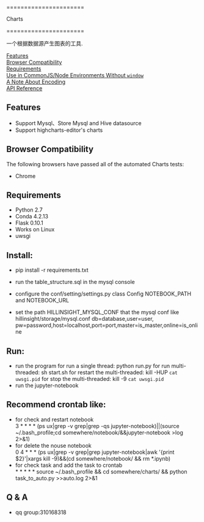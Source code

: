 ======================

Charts

======================

一个根据数据源产生图表的工具.

[Features](#features)  
[Browser Compatibility](#rowser-compatibility)  
[Requirements](#requirements)  
[Use in CommonJS/Node Environments Without `window`](#use-in-commonjsnode-environments-without-window)  
[A Note About Encoding](#a-note-about-encoding)  
[API Reference](#api-reference)

## Features
- Support Mysql、Store Mysql and Hive datasource
- Support highcharts-editor's charts

## Browser Compatibility
The following browsers have passed all of the automated Charts tests:
- Chrome

## Requirements

- Python 2.7
- Conda 4.2.13
- Flask 0.10.1
- Works on Linux
- uwsgi

## Install:

- pip install -r requirements.txt
- run the table_structure.sql in the mysql console
- configure the conf/setting/settings.py class Config  NOTEBOOK_PATH and NOTEBOOK_URL

- set the path HILLINSIGHT_MYSQL_CONF that the mysql conf like hillinsight/storage/mysql.conf 
    db=database,user=user, pw=password,host=localhost,port=port,master=is_master,online=is_online

## Run:
- run the program
    for run a single thread:
        python run.py
    for run multi-threaded:
        sh start.sh
    for restart the multi-threaded:
        kill -HUP `cat uwsgi.pid`
    for stop the multi-threaded:
        kill -9 `cat uwsgi.pid`
- run the jupyter-notebook


## Recommend crontab like:
- for check and restart notebook<br>
    3 * * * * (ps ux|grep -v grep|grep -qs jupyter-notebook)||(source ~/.bash_profile;cd somewhere/notebook/&&jupyter-notebook >log 2>&1)
- for delete the nouse notebook<br>
    0 4 * * * (ps ux|grep -v grep|grep jupyter-notebook|awk '{print $2}'|xargs kill -9)&&(cd somewhere/notebook/ && rm *.ipynb)
- for check task and add the task to crontab<br>
    \* * * * * source ~/.bash_profile && cd somewhere/charts/ && python task_to_auto.py >>auto.log 2>&1
## Q & A
- qq group:310168318
